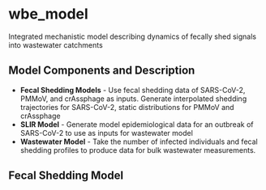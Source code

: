 # wbe_model

Integrated mechanistic model describing dynamics of fecally shed signals into wastewater catchments

## Model Components and Description
- **Fecal Shedding Models** - Use fecal shedding data of SARS-CoV-2, PMMoV, and crAssphage as inputs. Generate interpolated shedding trajectories for SARS-CoV-2, static distributions for PMMoV and crAssphage
- **SLIR Model** - Generate model epidemiological data for an outbreak of SARS-CoV-2 to use as inputs for wastewater model
- **Wastewater Model** - Take the number of infected individuals and fecal shedding profiles to produce data for bulk wastewater measurements.

## Fecal Shedding Model
